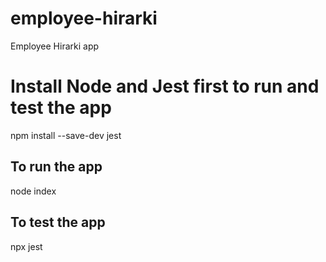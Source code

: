 # employee-hirarki
Employee Hirarki app

# Install Node and Jest first to run and test the app
npm install --save-dev jest

## To run the app
node index

## To test the app
npx jest
